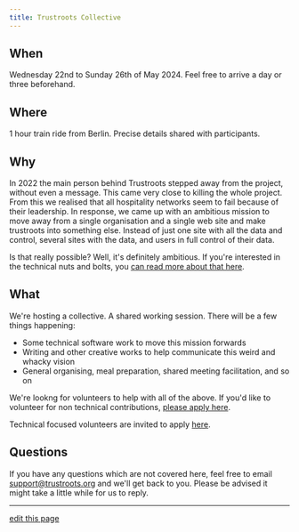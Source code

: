 ```yaml
---
title: Trustroots Collective
---
```

## When

Wednesday 22nd to Sunday 26th of May 2024.
Feel free to arrive a day or three beforehand.

## Where

1 hour train ride from Berlin. Precise details shared with participants.

## Why

In 2022 the main person behind Trustroots stepped away from the project, without even a message. This came very close to killing the whole project. From this we realised that all hospitality networks seem to fail because of their leadership. In response, we came up with an ambitious mission to move away from a single organisation and a single web site and make trustroots into something else. Instead of just one site with all the data and control, several sites with the data, and users in full control of their data.

Is that really possible? Well, it's definitely ambitious. If you're interested in the technical nuts and bolts, you [can read more about that here](https://github.com/Trustroots/nostroots).

## What

We're hosting a collective. A shared working session. There will be a few things happening:

- Some technical software work to move this mission forwards
- Writing and other creative works to help communicate this weird and whacky vision
- General organising, meal preparation, shared meeting facilitation, and so on

We're lookng for volunteers to help with all of the above. If you'd like to volunteer for non technical contributions, [please apply here](https://docs.google.com/forms/d/e/1FAIpQLScxRT3xiJk-1e2EpAuc6wepWcF9sFZ5xb8jRIs_9cuMzr44bw/viewform?usp=sf_link).

Technical focused volunteers are invited to apply [here](https://github.com/trustroots/nostroots/issues/11).

## Questions

If you have any questions which are not covered here, feel free to email support@trustroots.org and we'll get back to you. Please be advised it might take a little while for us to reply.


-------------------

[edit this page](https://github.com/Trustroots/nostroots-collective-info/edit/main/README.md)
